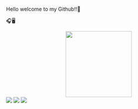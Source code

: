 Hello welcome to my Github!!💜

🎧🖥️

<div align="center">
  <a href="https://github.com/W3bkarlbrs">
  <img height="180em" src="https://github-readme-stats.vercel.app/api?username=W3bkarlbrs&show_icons=true&theme=dracula&include_all_commits=true&count_private=true"/>
 
</div>
  
 <div> 
  <a href="https://www.instagram.com/_karoline23_/" target="_blank"><img src="https://img.shields.io/badge/-Instagram-%23E4405F?style=for-the-badge&logo=instagram&logoColor=white" target="_blank"></a>
  <a href = "mailto:barroskaroline07@gmail.com"><img src="https://img.shields.io/badge/-Gmail-%23333?style=for-the-badge&logo=gmail&logoColor=white" target="_blank"></a>
  <a href="https://www.linkedin.com/in/karoline-barros-245808199" target="_blank"><img src="https://img.shields.io/badge/-LinkedIn-%230077B5?style=for-the-badge&logo=linkedin&logoColor=white" target="_blank"></a> 
 
  
</div>
